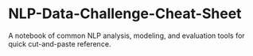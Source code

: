 # NLP-Data-Challenge-Cheat-Sheet
A notebook of common NLP analysis, modeling, and evaluation tools for quick cut-and-paste reference.
